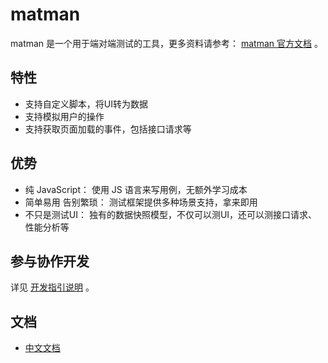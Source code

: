 # matman

matman 是一个用于端对端测试的工具，更多资料请参考： [matman 官方文档](https://matmanjs.github.io/matman/) 。

## 特性

- 支持自定义脚本，将UI转为数据
- 支持模拟用户的操作
- 支持获取页面加载的事件，包括接口请求等

## 优势

- 纯 JavaScript： 使用 JS 语言来写用例，无额外学习成本
- 简单易用 告别繁琐： 测试框架提供多种场景支持，拿来即用
- 不只是测试UI： 独有的数据快照模型，不仅可以测UI，还可以测接口请求、性能分析等

## 参与协作开发

详见 [开发指引说明](./DEVELOP.md) 。

## 文档

- [中文文档](https://matmanjs.github.io/matman)

